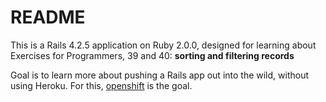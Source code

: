 # README

This is a Rails 4.2.5 application on Ruby 2.0.0, designed for learning about
Exercises for Programmers, 39 and 40: **sorting and filtering records**

Goal is to learn more about pushing a Rails app out into the wild, without
using Heroku. For this, [openshift](https://openshift.com) is the goal.
